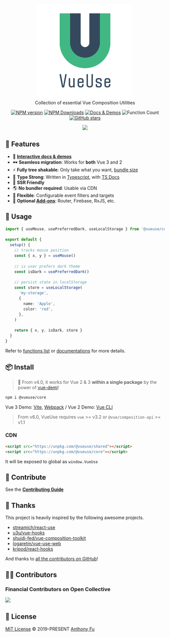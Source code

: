 <p align="center">
<a href="https://github.com/vueuse/vueuse"><img src="https://raw.githubusercontent.com/vueuse/vueuse/main/packages/public/logo-vertical.png" alt="VueUse - Collection of essential Vue Composition Utilities" width="300"></a><br>
Collection of essential Vue Composition Utilities
</p>

<p align="center">
<a href="https://www.npmjs.com/package/@vueuse/core" target="__blank"><img src="https://img.shields.io/npm/v/@vueuse/core?color=a1b858&label=" alt="NPM version"></a>
<a href="https://www.npmjs.com/package/@vueuse/core" target="__blank"><img alt="NPM Downloads" src="https://img.shields.io/npm/dm/@vueuse/core?color=50a36f&label="></a>
<a href="https://vueuse.org" target="__blank"><img src="https://img.shields.io/static/v1?label=&message=docs%20%26%20demos&color=1e8a7a" alt="Docs & Demos"></a>
<img alt="Function Count" src="https://img.shields.io/badge/-145%20functions-13708a">
<br>
<a href="https://github.com/vueuse/vueuse" target="__blank"><img alt="GitHub stars" src="https://img.shields.io/github/stars/vueuse/vueuse?style=social"></a>
</p>

<p align="center">
  <a href="https://cdn.jsdelivr.net/gh/antfu/static/sponsors.svg">
    <img src='https://cdn.jsdelivr.net/gh/antfu/static/sponsors.svg'>
  </a>
</p>

## 🚀 Features

- 🎪 [**Interactive docs & demos**](https://vueuse.org)
- 🕶 **Seamless migration**: Works for **both** Vue 3 and 2
- ⚡ **Fully tree shakable**: Only take what you want, [bundle size](https://vueuse.org/export-size)
- 🦾 **Type Strong**: Written in [Typescript](https://www.typescriptlang.org/), with [TS Docs](https://github.com/microsoft/tsdoc)
- 🔋 **SSR Friendly**
- 🌎 **No bundler required**: Usable via CDN
- 🔩 **Flexible**: Configurable event filters and targets
- 🔌 **Optional [Add-ons](https://vueuse.org/add-ons)**: Router, Firebase, RxJS, etc.

## 🦄 Usage

```ts
import { useMouse, usePreferredDark, useLocalStorage } from '@vueuse/core'

export default {
  setup() {
    // tracks mouse position
    const { x, y } = useMouse()

    // is user prefers dark theme
    const isDark = usePreferredDark()

    // persist state in localStorage
    const store = useLocalStorage(
      'my-storage',
      {
        name: 'Apple',
        color: 'red',
      },
    )

    return { x, y, isDark, store }
  }
}
```

Refer to [functions list](https://vueuse.org/functions) or [documentations](https://vueuse.org/) for more details.

## 📦 Install

> 🎩 From v4.0, it works for Vue 2 & 3 **within a single package** by the power of [vue-demi](https://github.com/vueuse/vue-demi)!

```bash
npm i @vueuse/core
```

Vue 3 Demo: [Vite](https://github.com/vueuse/vueuse-vite-starter), [Webpack](https://github.com/vueuse/vueuse-vue3-example) / Vue 2 Demo: [Vue CLI](https://github.com/vueuse/vueuse-vue2-example)

> From v6.0, VueUse requires `vue` >= v3.2 or `@vue/composition-api` >= v1.1

### CDN

```html
<script src="https://unpkg.com/@vueuse/shared"></script>
<script src="https://unpkg.com/@vueuse/core"></script>
```

It will be exposed to global as `window.VueUse`

## 🧱 Contribute

See the [**Contributing Guide**](https://vueuse.org/contributing)

## 🌸 Thanks

This project is heavily inspired by the following awesome projects.

- [streamich/react-use](https://github.com/streamich/react-use)
- [u3u/vue-hooks](https://github.com/u3u/vue-hooks)
- [shuidi-fed/vue-composition-toolkit](https://github.com/shuidi-fed/vue-composition-toolkit)
- [logaretm/vue-use-web](https://github.com/logaretm/vue-use-web)
- [kripod/react-hooks](https://github.com/kripod/react-hooks)

And thanks to [all the contributors on GitHub](https://github.com/vueuse/vueuse/graphs/contributors)!

## 👨‍🚀 Contributors

### Financial Contributors on Open Collective

<a href="https://opencollective.com/vueuse"><img src="https://opencollective.com/vueuse/individuals.svg?width=890"></a>

## 📄 License

[MIT License](https://github.com/vueuse/vueuse/blob/main/LICENSE) © 2019-PRESENT [Anthony Fu](https://github.com/antfu)

